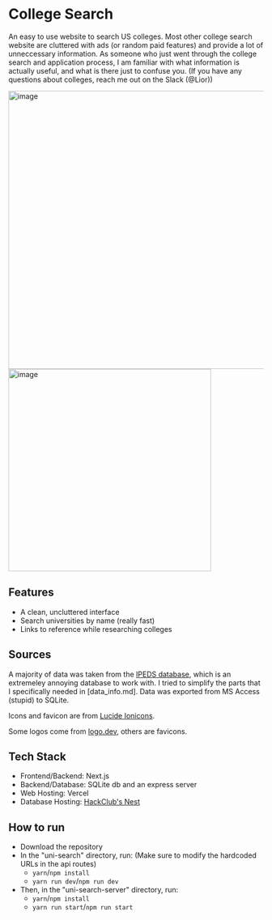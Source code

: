 # College Search

An easy to use website to search US colleges. Most other college search website are cluttered with ads (or random paid features) and provide a lot of unneccessary information. As someone who just went through the college search and application process, I am familiar with what information is actually useful, and what is there just to confuse you. (If you have any questions about colleges, reach me out on the Slack (@Lior))

<img width="550" alt="image" src="https://github.com/user-attachments/assets/8ce1a9ed-0bb8-4b21-a8ed-4bda7be81f83" /> 
<br/>
<img width="400" alt="image" src="https://github.com/user-attachments/assets/2f1b8552-5b93-437b-bb36-c946d826cf0e" />

## Features

-   A clean, uncluttered interface
-   Search universities by name (really fast)
-   Links to reference while researching colleges

## Sources

A majority of data was taken from the [IPEDS database](https://nces.ed.gov/ipeds/), which is an extremeley annoying database to work with. I tried to simplify the parts that I specifically needed in [data_info.md]. Data was exported from MS Access (stupid) to SQLite.

Icons and favicon are from [Lucide Ionicons](https://lucide.dev/icons).

Some logos come from [logo.dev](https://logo.dev/), others are favicons.

## Tech Stack

-   Frontend/Backend: Next.js
-   Backend/Database: SQLite db and an express server
-   Web Hosting: Vercel
-   Database Hosting: [HackClub's Nest](https://guides.hackclub.app/index.php/Main_Page)

## How to run

-   Download the repository
-   In the "uni-search" directory, run: (Make sure to modify the hardcoded URLs in the api routes)
    -   `yarn`/`npm install`
    -   `yarn run dev`/`npm run dev`
-   Then, in the "uni-search-server" directory, run:
    -   `yarn`/`npm install`
    -   `yarn run start`/`npm run start`
